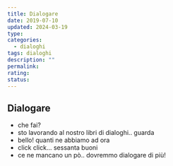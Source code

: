```yaml
---
title: Dialogare
date: 2019-07-10
updated: 2024-03-19
type: 
categories:
  - dialoghi
tags: dialoghi
description: ""
permalink: 
rating: 
status: 
---
```

## Dialogare

- che fai?
- sto lavorando al nostro libri di dialoghi.. guarda
- bello! quanti ne abbiamo ad ora
- click click... sessanta buoni
- ce ne mancano un pò.. dovremmo dialogare di più!
